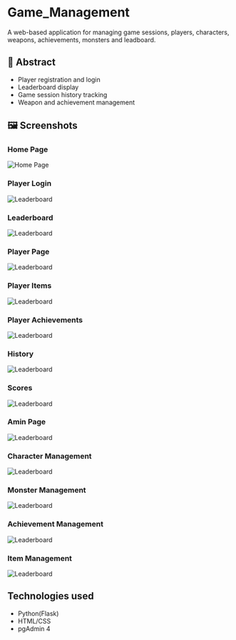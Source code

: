 # Game_Management

A web-based application for managing game sessions, players, characters, weapons, achievements, monsters and leadboard.

## 🚀 Abstract

- Player registration and login
- Leaderboard display
- Game session history tracking
- Weapon and achievement management

## 🖼️ Screenshots
### Home Page
![Home Page](photos\players\homepage.png)

### Player Login
![Leaderboard](photos\players\login.png)


### Leaderboard
![Leaderboard](photos\players\leaderboard.png)

### Player Page
![Leaderboard](photos\players\player_displace.png)


### Player Items
![Leaderboard](photos\players\player_items.png)


### Player Achievements
![Leaderboard](photos\players\player_achievements.png)



### History
![Leaderboard](photos\players\history.png)


### Scores
![Leaderboard](photos\players\player_score.png)


### Amin Page
![Leaderboard](photos\admin\homepage.png)

### Character Management
![Leaderboard](photos\admin\character.png)


### Monster Management
![Leaderboard](photos\admin\monster.png)

### Achievement Management
![Leaderboard](photos\admin\achievement.png)


### Item Management
![Leaderboard](photos\admin\used_number.png)



## Technologies used
- Python(Flask)
- HTML/CSS
- pgAdmin 4